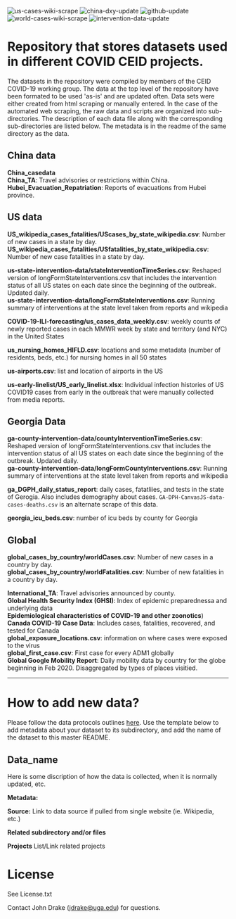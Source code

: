 
![us-cases-wiki-scrape](https://github.com/CEIDatUGA/COVID-19-DATA/workflows/us-cases-wiki-scrape/badge.svg)
![china-dxy-update](https://github.com/CEIDatUGA/COVID-19-DATA/workflows/china-dxy-update/badge.svg)
![github-update](https://github.com/CEIDatUGA/COVID-19-DATA/workflows/github-update/badge.svg)
![world-cases-wiki-scrape](https://github.com/CEIDatUGA/COVID-19-DATA/workflows/world-data-wiki-scrape/badge.svg)
![intervention-data-update](https://github.com/CEIDatUGA/COVID-19-DATA/workflows/intervention-data-update/badge.svg)

Repository that stores datasets used in different COVID CEID projects.
=======
The datasets in the repository were compiled by members of the CEID COVID-19 working group. The data at the top level of the repository have been formated to be used 'as-is' and are updated often. Data sets were either created from html scraping or manually entered. In the case of the automated web scraping, the raw data and scripts are organized into sub-directories. The description of each data file along with the corresponding sub-directories are listed below. The metadata is in the readme of the same directory as the data.


## China data
**China_casedata** </br>
**China_TA**: Travel advisories or restrictions within China. </br>
**Hubei_Evacuation_Repatriation**: Reports of evacuations from Hubei province. </br>

## US data  
**US_wikipedia_cases_fatalities/UScases_by_state_wikipedia.csv**: Number of new cases in a state by day. </br>
**US_wikipedia_cases_fatalities/USfatalities_by_state_wikipedia.csv**: Number of new case fatalities in a state by day.  </br>

**us-state-intervention-data/stateInterventionTimeSeries.csv**: Reshaped version of longFormStateInterventions.csv that includes the intervention status of all US states on each date since the beginning of the outbreak. Updated daily. </br>
**us-state-intervention-data/longFormStateInterventions.csv**: Running summary of interventions at the state level taken from reports and wikipedia

**COVID-19-ILI-forecasting/us_cases_data_weekly.csv**: weekly counts of newly reported cases in each MMWR week by state and territory (and NYC) in the United States

**us_nursing_homes_HIFLD.csv**: locations and some metadata (number of residents, beds, etc.) for nursing homes in all 50 states

**us-airports.csv**: list and location of airports in the US

**us-early-linelist/US_early_linelist.xlsx**: Individual infection histories of US COVID19 cases from early in the outbreak that were manually collected from media reports. 

## Georgia Data

**ga-county-intervention-data/countyInterventionTimeSeries.csv**: Reshaped version of longFormStateInterventions.csv that includes the intervention status of all US states on each date since the beginning of the outbreak. Updated daily. </br>
**ga-county-intervention-data/longFormCountyInterventions.csv**: Running summary of interventions at the state level taken from reports and wikipedia

**ga_DGPH_daily_status_report**: daily cases, fatatliies, and tests in the state of Gerogia. Also includes demography about cases.  `GA-DPH-CanvasJS-data-cases-deaths.csv` is an alternate scrape of this data.</br>

**georgia_icu_beds.csv**: number of icu beds by county for Georgia

## Global
**global_cases_by_country/worldCases.csv**: Number of new cases in a country by day. </br>
**global_cases_by_country/worldFatalities.csv**: Number of new fatalities in a country by day. </br>

**International_TA**: Travel advisories announced by county. </br>
**Global Health Security Index (GHSI)**: Index of epidemic preparednessa and underlying data </br>
**Epidemiological characteristics of COVID-19 and other zoonotics**)</br>
**Canada COVID-19 Case Data**: Includes cases, fatalities, recovered, and tested for Canada</br>
**global_exposure_locations.csv**: information on where cases were exposed to the virus</br>
**global_first_case.csv**: First case for every ADM1 globally</br>
**Global Google Mobility Report**: Daily mobility data by country for the globe beginning in Feb 2020. Disaggregated by types of places visitied. </br>

---





# How to add new data?

Please follow the data protocols outlines [here](https://docs.google.com/document/d/1JwN1Q8ILKEU48sDo-f44V2wLErFm29rh0TI9hMXMwEk/edit). Use the template below to add metadata about your dataset to its subdirectory, and add the name of the dataset to this master README.

## Data_name
Here is some discription of how the data is collected, when it is normally updated, etc. 

<b>Metadata:</b> 
 
<b>Source:</b> Link to data source if pulled from single website (ie. Wikipedia, etc.)

<b>Related subdirectory and/or files</b>

<b>Projects</b>
List/Link related projects

# License 
See License.txt

Contact John Drake (jdrake@uga.edu) for questions. 

